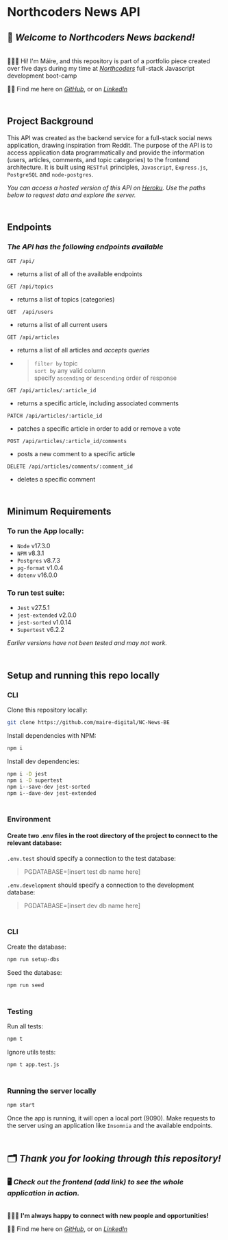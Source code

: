 # Northcoders News API

## 📰 *Welcome to Northcoders News backend!* 

<br> 👩🏽‍💻 Hi! I'm Máire, and this repository is part of a portfolio piece created over five days during my time at *[Northcoders](https://northcoders.com/company/about-us)* full-stack Javascript development boot-camp 

👋🏽 Find me here on *[GitHub](https://github.com/maire-digital "let's connect!")*, or on *[LinkedIn](https://www.linkedin.com/in/maire-dev/ "let's connect!")* 

## <br> Project Background

This API was created as the backend service for a full-stack social news application, drawing inspiration from Reddit. The purpose of the API is to access application data programmatically and provide the information (users, articles, comments, and topic categories) to the frontend architecture. It is built using `RESTful` principles, `Javascript`, `Express.js`, `PostgreSQL` and `node-postgres`.

*You can access a hosted version of this API on [Heroku](https://nc-news-maire.herokuapp.com/api/). Use the paths below to request data and explore the server.*

## <br> Endpoints <br>

### *The API has the following endpoints available* 

`GET /api/ ` 
* returns a list of all of the available endpoints

`GET /api/topics`
* returns a list of topics (categories)

`GET  /api/users`
* returns a list of all current users

`GET /api/articles`
* returns a list of all articles and *accepts queries*
* > `filter by` topic <br> `sort by` any valid column <br> specify `ascending` or `descending` order of response 

`GET /api/articles/:article_id`
* returns a specific article, including associated comments

`PATCH /api/articles/:article_id`
* patches a specific article in order to add or remove a vote

`POST /api/articles/:article_id/comments`
* posts a new comment to a specific article

`DELETE /api/articles/comments/:comment_id`
* deletes a specific comment


## <br> Minimum Requirements  <br>

### To run the App locally:
* `Node` v17.3.0
* `NPM` v8.3.1 
* `Postgres` v8.7.3 
* `pg-format` v1.0.4 
* `dotenv` v16.0.0
    
### To run test suite:
* `Jest` v27.5.1
* `jest-extended` v2.0.0
* `jest-sorted` v1.0.14
* `Supertest` v6.2.2

*Earlier versions have not been tested and may not work.*

## <br> Setup and running this repo locally

### CLI
Clone this repository locally:
```bash
git clone https://github.com/maire-digital/NC-News-BE
```

Install dependencies with NPM: 
```bash
npm i
```

Install dev dependencies:
```bash
npm i -D jest
npm i -D supertest
npm i--save-dev jest-sorted
npm i--dave-dev jest-extended
```

### <br> Environment

#### Create two .env files in the root directory of the project to connect to the relevant database:

`.env.test` should specify a connection to the test database:

>PGDATABASE=[insert test db name here]

`.env.development` should  specify a connection to the development database:

>PGDATABASE=[insert dev db name here]

### <br> CLI
Create the database:
```bash
npm run setup-dbs
```

Seed the database:
```bash
npm run seed
```

### <br> Testing

Run all tests:
```bash
npm t
```

Ignore utils tests:
```bash
npm t app.test.js
```

### <br> Running the server locally
```bash
npm start
```

Once the app is running, it will open a local port (9090). Make requests to the server using an application like `Insomnia` and the available endpoints. <br>

## <br>🗂 ***Thank you for looking through this repository!*** 
### 🖥 ***Check out the frontend (add link) to see the whole application in action.***

<br>👩🏽‍💻 **I'm always happy to connect with new people and opportunities!** 

👋🏽 Find me here on *[GitHub](https://github.com/maire-digital "let's connect!")*, or on *[LinkedIn](https://www.linkedin.com/in/maire-dev/ "let's connect!")* 
